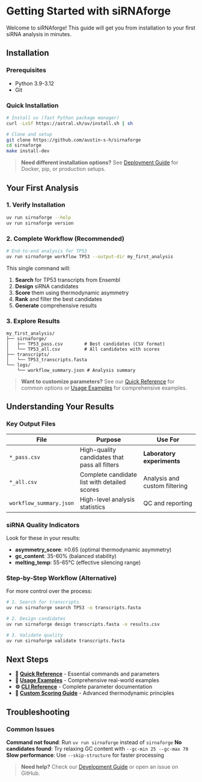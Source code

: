 # Getting Started with siRNAforge

Welcome to siRNAforge! This guide will get you from installation to your first siRNA analysis in minutes.

## Installation

### Prerequisites
- Python 3.9-3.12
- Git

### Quick Installation

```bash
# Install uv (fast Python package manager)
curl -LsSf https://astral.sh/uv/install.sh | sh

# Clone and setup
git clone https://github.com/austin-s-h/sirnaforge
cd sirnaforge
make install-dev
```

> **Need different installation options?** See [Deployment Guide](deployment.md) for Docker, pip, or production setups.

## Your First Analysis

### 1. Verify Installation
```bash
uv run sirnaforge --help
uv run sirnaforge version
```

### 2. Complete Workflow (Recommended)
```bash
# End-to-end analysis for TP53
uv run sirnaforge workflow TP53 --output-dir my_first_analysis
```

This single command will:
1. **Search** for TP53 transcripts from Ensembl
2. **Design** siRNA candidates
3. **Score** them using thermodynamic asymmetry
4. **Rank** and filter the best candidates
5. **Generate** comprehensive results

### 3. Explore Results
```
my_first_analysis/
├── sirnaforge/
│   ├── TP53_pass.csv        # Best candidates (CSV format)
│   └── TP53_all.csv         # All candidates with scores
├── transcripts/
│   └── TP53_transcripts.fasta
└── logs/
    └── workflow_summary.json # Analysis summary
```

> **Want to customize parameters?** See our [Quick Reference](QUICK_REFERENCE.md) for common options or [Usage Examples](USAGE_EXAMPLES.md) for comprehensive examples.

## Understanding Your Results

### Key Output Files

| File | Purpose | Use For |
|------|---------|---------|
| `*_pass.csv` | High-quality candidates that pass all filters | **Laboratory experiments** |
| `*_all.csv` | Complete candidate list with detailed scores | Analysis and custom filtering |
| `workflow_summary.json` | High-level analysis statistics | QC and reporting |

### siRNA Quality Indicators

Look for these in your results:
- **asymmetry_score**: ≥0.65 (optimal thermodynamic asymmetry)
- **gc_content**: 35-60% (balanced stability)
- **melting_temp**: 55-65°C (effective silencing range)

### Step-by-Step Workflow (Alternative)

For more control over the process:

```bash
# 1. Search for transcripts
uv run sirnaforge search TP53 -o transcripts.fasta

# 2. Design candidates
uv run sirnaforge design transcripts.fasta -o results.csv

# 3. Validate quality
uv run sirnaforge validate transcripts.fasta
```

## Next Steps

- **📖 [Quick Reference](QUICK_REFERENCE.md)** - Essential commands and parameters
- **🔬 [Usage Examples](USAGE_EXAMPLES.md)** - Comprehensive real-world examples
- **⚙️ [CLI Reference](CLI_REFERENCE.md)** - Complete parameter documentation
- **🧬 [Custom Scoring Guide](tutorials/custom_scoring.md)** - Advanced thermodynamic principles

## Troubleshooting

### Common Issues

**Command not found**: Run `uv run sirnaforge` instead of `sirnaforge`
**No candidates found**: Try relaxing GC content with `--gc-min 25 --gc-max 70`
**Slow performance**: Use `--skip-structure` for faster processing

> **Need help?** Check our [Development Guide](development.md) or open an issue on GitHub.
